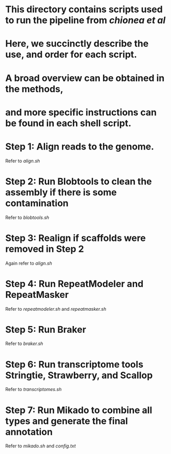 # This directory contains scripts used to run the pipeline from *chionea et al*
# Here, we succinctly describe the use, and order for each script. 
# A broad overview can be obtained in the methods, 
# and more specific instructions can be found in each shell script. 

# Step 1: Align reads to the genome. 
Refer to *align.sh*

# Step 2: Run Blobtools to clean the assembly if there is some contamination
Refer to *blobtools.sh*

# Step 3: Realign if scaffolds were removed in Step 2
Again refer to *align.sh*

# Step 4: Run RepeatModeler and RepeatMasker
Refer to *repeatmodeler.sh* and *repeatmasker.sh*

# Step 5: Run Braker
Refer to *braker.sh*

# Step 6: Run transcriptome tools Stringtie, Strawberry, and Scallop
Refer to *transcriptomes.sh*

# Step 7: Run Mikado to combine all types and generate the final annotation
Refer to  *mikado.sh* and *config.txt*